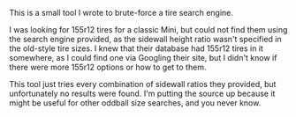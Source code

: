 This is a small tool I wrote to brute-force a tire search engine.

I was looking for 155r12 tires for a classic Mini, but could not find them using the search engine provided, as the sidewall height ratio wasn't specified in the old-style tire sizes. I knew that their database had 155r12 tires in it somewhere, as I could find one via Googling their site, but I didn't know if there were more 155r12 options or how to get to them.

This tool just tries every combination of sidewall ratios they provided, but unfortunately no results were found. I'm putting the source up because it might be useful for other oddball size searches, and you never know.


